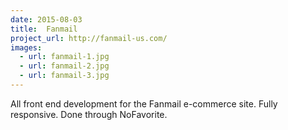 ```yaml
---
date: 2015-08-03
title:  Fanmail
project_url: http://fanmail-us.com/
images:
  - url: fanmail-1.jpg
  - url: fanmail-2.jpg
  - url: fanmail-3.jpg
---
```


All front end development for the Fanmail e-commerce site. Fully responsive. Done through NoFavorite.
